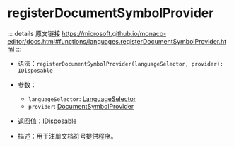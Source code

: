 # registerDocumentSymbolProvider
        
::: details 原文链接
https://microsoft.github.io/monaco-editor/docs.html#functions/languages.registerDocumentSymbolProvider.html
:::

- 语法：`registerDocumentSymbolProvider(languageSelector, provider): IDisposable`

- 参数：
  - `languageSelector`: [LanguageSelector](/api/languages/LanguageSelector.md)
  - `provider`: [DocumentSymbolProvider](/api/languages/DocumentSymbolProvider.md)

- 返回值：[IDisposable](/api/IDisposable.md)

- 描述：用于注册文档符号提供程序。